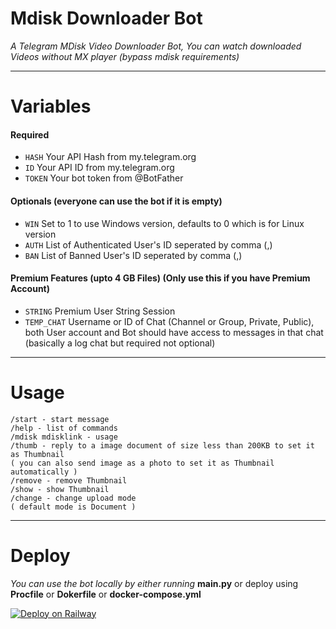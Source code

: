 # Mdisk Downloader Bot

*A Telegram MDisk Video Downloader Bot, You can watch downloaded Videos without MX player (bypass mdisk requirements)*

---

# Variables

#### Required

- `HASH` Your API Hash from my.telegram.org
- `ID` Your API ID from my.telegram.org
- `TOKEN` Your bot token from @BotFather

#### Optionals (everyone can use the bot if it is empty)

- `WIN` Set to 1 to use Windows version, defaults to 0 which is for Linux version
- `AUTH` List of Authenticated User's ID seperated by comma (,)
- `BAN` List of Banned User's ID seperated by comma (,)

#### Premium Features (upto 4 GB Files) (Only use this if you have Premium Account)

- `STRING` Premium User String Session
- `TEMP_CHAT` Username or ID of Chat (Channel or Group, Private, Public), both User account and Bot should have access to messages in that chat (basically a log chat but required not optional)

---

# Usage

```
/start - start message
/help - list of commands
/mdisk mdisklink - usage
/thumb - reply to a image document of size less than 200KB to set it as Thumbnail
( you can also send image as a photo to set it as Thumbnail automatically )
/remove - remove Thumbnail
/show - show Thumbnail
/change - change upload mode
( default mode is Document )
```
---

# Deploy

*You can use the bot locally by either running* **main.py** or deploy using **Procfile** or **Dokerfile** or **docker-compose.yml**

[![Deploy on Railway](https://railway.app/button.svg)](https://railway.app/new/template/D6ueVa?referralCode=_4oAwx)
